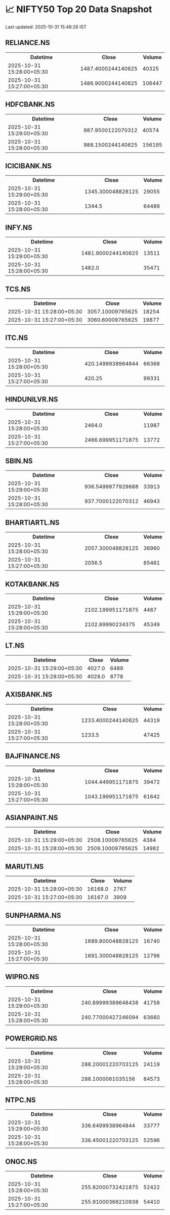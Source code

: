 # 📈 NIFTY50 Top 20 Data Snapshot

Last updated: 2025-10-31 15:48:26 IST

## RELIANCE.NS

<table>
  <tr><th>Datetime</th><th>Close</th><th>Volume</th></tr>
  <tr><td>2025-10-31 15:28:00+05:30</td><td>1487.4000244140625</td><td>40325</td></tr>
  <tr><td>2025-10-31 15:27:00+05:30</td><td>1486.9000244140625</td><td>106447</td></tr>
</table>

## HDFCBANK.NS

<table>
  <tr><th>Datetime</th><th>Close</th><th>Volume</th></tr>
  <tr><td>2025-10-31 15:29:00+05:30</td><td>987.9500122070312</td><td>40574</td></tr>
  <tr><td>2025-10-31 15:28:00+05:30</td><td>988.1500244140625</td><td>156195</td></tr>
</table>

## ICICIBANK.NS

<table>
  <tr><th>Datetime</th><th>Close</th><th>Volume</th></tr>
  <tr><td>2025-10-31 15:29:00+05:30</td><td>1345.300048828125</td><td>29055</td></tr>
  <tr><td>2025-10-31 15:28:00+05:30</td><td>1344.5</td><td>64489</td></tr>
</table>

## INFY.NS

<table>
  <tr><th>Datetime</th><th>Close</th><th>Volume</th></tr>
  <tr><td>2025-10-31 15:29:00+05:30</td><td>1481.9000244140625</td><td>13511</td></tr>
  <tr><td>2025-10-31 15:28:00+05:30</td><td>1482.0</td><td>35471</td></tr>
</table>

## TCS.NS

<table>
  <tr><th>Datetime</th><th>Close</th><th>Volume</th></tr>
  <tr><td>2025-10-31 15:28:00+05:30</td><td>3057.10009765625</td><td>18254</td></tr>
  <tr><td>2025-10-31 15:27:00+05:30</td><td>3060.60009765625</td><td>19877</td></tr>
</table>

## ITC.NS

<table>
  <tr><th>Datetime</th><th>Close</th><th>Volume</th></tr>
  <tr><td>2025-10-31 15:28:00+05:30</td><td>420.1499938964844</td><td>66368</td></tr>
  <tr><td>2025-10-31 15:27:00+05:30</td><td>420.25</td><td>99331</td></tr>
</table>

## HINDUNILVR.NS

<table>
  <tr><th>Datetime</th><th>Close</th><th>Volume</th></tr>
  <tr><td>2025-10-31 15:28:00+05:30</td><td>2464.0</td><td>11987</td></tr>
  <tr><td>2025-10-31 15:27:00+05:30</td><td>2466.699951171875</td><td>13772</td></tr>
</table>

## SBIN.NS

<table>
  <tr><th>Datetime</th><th>Close</th><th>Volume</th></tr>
  <tr><td>2025-10-31 15:29:00+05:30</td><td>936.5499877929688</td><td>33913</td></tr>
  <tr><td>2025-10-31 15:28:00+05:30</td><td>937.7000122070312</td><td>46943</td></tr>
</table>

## BHARTIARTL.NS

<table>
  <tr><th>Datetime</th><th>Close</th><th>Volume</th></tr>
  <tr><td>2025-10-31 15:28:00+05:30</td><td>2057.300048828125</td><td>36960</td></tr>
  <tr><td>2025-10-31 15:27:00+05:30</td><td>2056.5</td><td>85461</td></tr>
</table>

## KOTAKBANK.NS

<table>
  <tr><th>Datetime</th><th>Close</th><th>Volume</th></tr>
  <tr><td>2025-10-31 15:29:00+05:30</td><td>2102.199951171875</td><td>4487</td></tr>
  <tr><td>2025-10-31 15:28:00+05:30</td><td>2102.89990234375</td><td>45349</td></tr>
</table>

## LT.NS

<table>
  <tr><th>Datetime</th><th>Close</th><th>Volume</th></tr>
  <tr><td>2025-10-31 15:29:00+05:30</td><td>4027.0</td><td>6489</td></tr>
  <tr><td>2025-10-31 15:28:00+05:30</td><td>4028.0</td><td>8778</td></tr>
</table>

## AXISBANK.NS

<table>
  <tr><th>Datetime</th><th>Close</th><th>Volume</th></tr>
  <tr><td>2025-10-31 15:28:00+05:30</td><td>1233.4000244140625</td><td>44319</td></tr>
  <tr><td>2025-10-31 15:27:00+05:30</td><td>1233.5</td><td>47425</td></tr>
</table>

## BAJFINANCE.NS

<table>
  <tr><th>Datetime</th><th>Close</th><th>Volume</th></tr>
  <tr><td>2025-10-31 15:28:00+05:30</td><td>1044.449951171875</td><td>39472</td></tr>
  <tr><td>2025-10-31 15:27:00+05:30</td><td>1043.199951171875</td><td>61642</td></tr>
</table>

## ASIANPAINT.NS

<table>
  <tr><th>Datetime</th><th>Close</th><th>Volume</th></tr>
  <tr><td>2025-10-31 15:29:00+05:30</td><td>2508.10009765625</td><td>4384</td></tr>
  <tr><td>2025-10-31 15:28:00+05:30</td><td>2509.10009765625</td><td>14982</td></tr>
</table>

## MARUTI.NS

<table>
  <tr><th>Datetime</th><th>Close</th><th>Volume</th></tr>
  <tr><td>2025-10-31 15:28:00+05:30</td><td>16168.0</td><td>2767</td></tr>
  <tr><td>2025-10-31 15:27:00+05:30</td><td>16167.0</td><td>3909</td></tr>
</table>

## SUNPHARMA.NS

<table>
  <tr><th>Datetime</th><th>Close</th><th>Volume</th></tr>
  <tr><td>2025-10-31 15:28:00+05:30</td><td>1689.800048828125</td><td>16740</td></tr>
  <tr><td>2025-10-31 15:27:00+05:30</td><td>1691.300048828125</td><td>12796</td></tr>
</table>

## WIPRO.NS

<table>
  <tr><th>Datetime</th><th>Close</th><th>Volume</th></tr>
  <tr><td>2025-10-31 15:29:00+05:30</td><td>240.89999389648438</td><td>41758</td></tr>
  <tr><td>2025-10-31 15:28:00+05:30</td><td>240.77000427246094</td><td>63660</td></tr>
</table>

## POWERGRID.NS

<table>
  <tr><th>Datetime</th><th>Close</th><th>Volume</th></tr>
  <tr><td>2025-10-31 15:29:00+05:30</td><td>288.20001220703125</td><td>24119</td></tr>
  <tr><td>2025-10-31 15:28:00+05:30</td><td>288.1000061035156</td><td>84573</td></tr>
</table>

## NTPC.NS

<table>
  <tr><th>Datetime</th><th>Close</th><th>Volume</th></tr>
  <tr><td>2025-10-31 15:29:00+05:30</td><td>336.6499938964844</td><td>33777</td></tr>
  <tr><td>2025-10-31 15:28:00+05:30</td><td>336.45001220703125</td><td>52596</td></tr>
</table>

## ONGC.NS

<table>
  <tr><th>Datetime</th><th>Close</th><th>Volume</th></tr>
  <tr><td>2025-10-31 15:28:00+05:30</td><td>255.82000732421875</td><td>52422</td></tr>
  <tr><td>2025-10-31 15:27:00+05:30</td><td>255.91000366210938</td><td>54410</td></tr>
</table>


